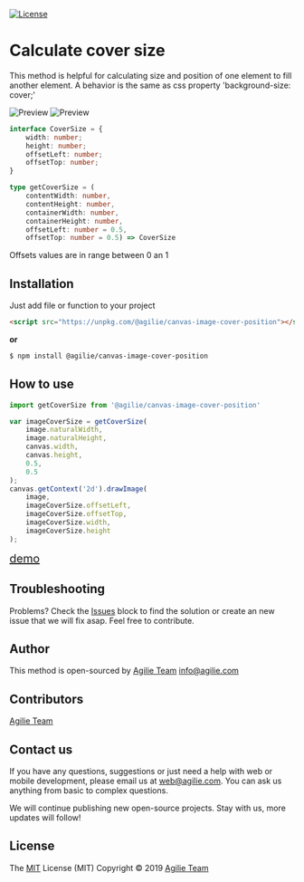 [![License](https://img.shields.io/github/license/mashape/apistatus.svg)](https://github.com/agilie/canvas-image-cover-position)

# Calculate cover size
This method is helpful for calculating size and position of one element to fill another element. A behavior is the same as css property 'background-size: cover;'

![Preview](img/Image.png)
![Preview](img/Image_cover.png)
```typescript
interface CoverSize = {
    width: number;
    height: number;
    offsetLeft: number;
    offsetTop: number;
}

type getCoverSize = (
    contentWidth: number,
    contentHeight: number,
    containerWidth: number,
    containerHeight: number,
    offsetLeft: number = 0.5, 
    offsetTop: number = 0.5) => CoverSize
```
Offsets values are in range between 0 an 1
## Installation 
Just add file or function to your project

```html
<script src="https://unpkg.com/@agilie/canvas-image-cover-position"></script>
```

**or**

```bash
$ npm install @agilie/canvas-image-cover-position
```
## How to use
```javascript
import getCoverSize from '@agilie/canvas-image-cover-position'

var imageCoverSize = getCoverSize(
    image.naturalWidth,
    image.naturalHeight,
    canvas.width,
    canvas.height,
    0.5,
    0.5
);
canvas.getContext('2d').drawImage(
    image,
    imageCoverSize.offsetLeft,
    imageCoverSize.offsetTop,
    imageCoverSize.width,
    imageCoverSize.height
);
```
<a href="https://agilie.github.io/canvas-image-cover-position/" style="font-size: 20px" target="_blank">demo</a>

## Troubleshooting
Problems? Check the [Issues](https://github.com/agilie/canvas-image-cover-position/issues) block 
to find the solution or create an new issue that we will fix asap. Feel free to contribute.

## Author
This method is open-sourced by [Agilie Team](https://www.agilie.com) <info@agilie.com>

## Contributors
[Agilie Team](https://github.com/agilie)

## Contact us
If you have any questions, suggestions or just need a help with web or mobile development, please email us at <web@agilie.com>. You can ask us anything from basic to complex questions. 

We will continue publishing new open-source projects. Stay with us, more updates will follow!

## License
The [MIT](LICENSE) License (MIT) Copyright © 2019 [Agilie Team](https://www.agilie.com)
